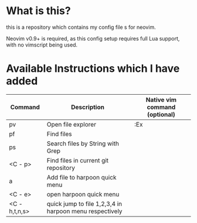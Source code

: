 # What is this?

this is a repository which contains my config file s for neovim.

Neovim v0.9+ is required, as this config setup requires full Lua support, with no vimscript being used. 

# Available Instructions which I have added

| Command | Description | Native vim command (optional) |
|---|---|---|
|<space>pv| Open file explorer | :Ex |
|<space>pf| Find files | |
|<space>ps| Search files by String with Grep | |
|<C - p> | Find files in current git repository | |
|<space>a| Add file to harpoon quick menu | |
|<C - e>| open harpoon quick menu ||
|<C - h,t,n,s>| quick jump to file 1,2,3,4 in harpoon menu respectively | |
